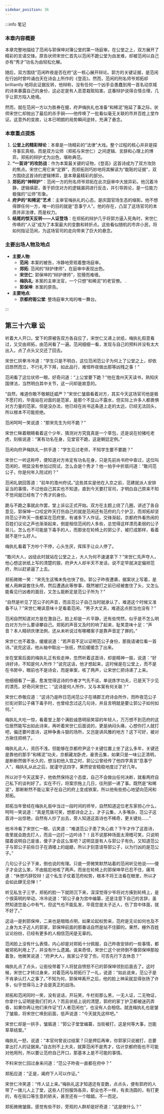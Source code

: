 ```yaml
---
sidebar_position: 36
---
```


:::info 笔记

### 本章内容概要

本章完整地描绘了范闲与郭保坤对簿公堂的第一场庭审。在公堂之上，双方展开了精彩的言语交锋。原告状师宋世仁首先以范闲不跪公堂为由发难，却被范闲以自己亦有“秀才”功名为由轻松化解。

随后，双方围绕“范闲昨夜是否在府”这一核心展开辩论。郭方的关键证据，是范闲在行凶时曾吟诵白天在诗会上所作的《登高》。然而，范闲的刑名师爷郑拓却 brilliantly 地将此证据反转，他辩称，没有任何一个凶手会愚蠢到用一首名动京城的诗来暴露自己的身份，这必定是有人恶意栽赃陷害。这番辩护说得合情合理，几乎让郭方陷入绝境。

然而，就在范闲一方以为胜券在握，府尹梅执礼也准备“和稀泥”拖延了事之际，状师宋世仁却抛出了最后的杀手锏——他传唤了一批看似毫无关联的市井百姓上堂作证。这意外的变故，让本已明朗的局势瞬间逆转，充满了悬念。

### 本章重点提炼

1.  **公堂上的精彩辩论**：本章是一场精彩的“法律”大戏。整个过程的核心并非是探寻事实真相，而是双方讼师（郑拓与宋世仁）之间逻辑、言辞和心理上的博弈。郑拓的辩护尤为出色，堪称典范。
2.  **“一首诗”的攻防战**：作为本案最关键的证物，《登高》这首诗成为了双方攻防的焦点。宋世仁用它来“定罪”，而郑拓则巧妙地将其解读为“栽赃的证据”，双方围绕这首诗的逻辑博弈，是本章最精彩的部分。
3.  **郑拓的“神辩护”**：范闲一方的刑名师爷郑拓在此次庭审中大放异彩。他沉着冷静，逻辑缜密，善于抓住对方的逻辑漏洞进行反击，并引导舆论，是一位能力极强的“讼师”形象。
4.  **府尹的“和稀泥”艺术**：主审官梅执礼的心态，是庆国官场生态的缩影。他不想得罪任何一方，唯一的目的就是“息事宁人”。他的存在，凸显了这场官司的本质并非法律，而是权力。
5.  **结尾的惊天反转——人证登场**：在郑拓的辩护几乎将郭方逼入死角时，宋世仁传唤的“人证”成为了本案最大的变数和转折点。这些看似随机的市井小民，将如何指证范闲，为这场官司的走向带来了巨大的悬念。

### 主要出场人物及地点

* **主要人物**:
    * **范闲**: 本案的被告，冷静地旁观着整场庭审。
    * **郑拓**: 范闲的“辩护律师”，在庭审中表现出色。
    * **宋世仁**: 郭保坤的“辩护律师”，狡猾而难缠。
    * **梅执礼**: 本案的主审法官，一个只想“和稀泥”的老官僚。
    .
    * **郭保坤**: 本案的原告。
* **主要地点**:
    * **京都府衙公堂**: 整场庭审大戏的唯一舞台。

:::

## 第三十六章 **讼**

听着大人开口，堂下的原被告双方各自应了，宋世仁又递上状纸，梅执礼假意看过，又交由郑拓，由范闲看了一遍。范闲细细一看，发现与自己的预料并没有太大出入，点了点头又交还了回去。

宋世仁拱拳冷冷道：“学生只是不明白，这位范闲范公子为何上了公堂之上，却依旧昂然而立，不行礼不下拜，如此品行，难怪昨夜做出那等凶残之事！”

范闲看了这位状师一眼，好奇问道：“上公堂要下跪？”他在澹州天天读书，熟知庆国律法，当然明白其中关节，这一问却是故意的。

“自然，难道你敢不敬朝廷威严？”宋世仁皱眉看着对方，其实今天这场官司他是极不愿打的，毕竟站在对面的是范家，是那个不显山不露水，但实际上许多人都畏惧对方力量的范家。但是没办法，他已经在尚书这条道上走的太远，已经无法回头，所以根本不可能拒绝。

范闲呵呵一笑说道：“那宋先生为何不跪？”

宋世仁眯着眼睛看着这个少年，猜测对方究竟真是一个草包，还是说在扮猪吃老虎，刻板说道：“某有功名在身，见堂官不跪，这是朝廷定例。”

范闲向府尹梅执礼一拱手道：“学生见过老师，不知学生要不要跪？”

宋世仁一听这称呼，便知道对方肯定有功名在身，只是先前尚书府中查过，这位叫范闲的，明显没有参加过院试，怎么会是个秀才？他一拍手中折扇问道：“敢问范公子，你是何年入院试的？”

范闲礼貌回答道：“前年的澹州府试。”这些其实是他在入京之前，范建就派人安排妥当的事情，不过他自己其实也不知道，直到今天要打官司，才明白自己原来不知不觉间就已经有了个秀才的身份。

跪与不跪之事就此作罢，堂上诉讼正式开始。双方在主题上绕了几圈，讲述了各自意见，郭保坤一口咬定昨天打伤自己的就是范闲还有范府的几个护卫，而郑拓却坚持范公子昨天一夜都呆在范府里，有诸多下人作证。交锋渐起，京都府外看热闹的百姓们议论之声也渐渐起来，倒是相信范闲的人多些，总觉得这样漂亮柔弱的公子哥儿，怎么也不可能是下毒手的人，而那坐在轮椅上的郭公子，被打成那样，看着就不是什么好人。

梅执礼看着下方吵个不停，心头生厌，挥挥手让众人停了。

“敢问大人，凶徒此时就站在公堂之上，大人为何不速速拿下？”宋世仁先声夺人，他心想这状纸上写的清楚的狠，府尹大人却半天不发话，说不定早就决定偏袒范府，所以赶紧逼了上去。

郑拓微微一笑：“宋先生这嘴未免也快了些。郭公子昨夜遭袭，据案状上写着，是被人用麻袋套住头颅，然后遭遇此等惨事，既然被打之前已经被套住了头，又怎么能看见行凶者的面目，又怎么能断定是范公子所为？”

“自然是听见了范公子的声音，而且范公子自己当时就承认了，难道这个时候又准备不认？”宋世仁嘲讽意味十足看着范闲，“男子大丈夫，难道这点担当也没有？”

范闲自然知道对方是在激自己，脸上却是一片平静，还有些愕然，似乎是不怎么明白对方为什么要诬攀自己。郑拓的声音又及时的响了起来，耻笑意味十足：“声音？本人精研庆律法例，还从未听说过有哪樁案子是靠声音定了罪的。”

宋世仁也不着急，缓缓说道：“若声音不足以证明范公子身份，那我请诸位看一首诗。”说完这话，他从袖中取出一张纸，然后缓缓念了出来。

坐在堂案后面的梅执礼正有些走神，忽然听着这首诗，却是精神一振，说道：“好诗好诗，不知是何人所作？”说完这话，他才想起来，这时候是在公堂上，而不是在书房中，眼前也不是诗会，而是审案，咳了两声，让宋世仁把诗递了上来。

他细细看了一遍，愈发觉得这诗的作者才气先不谈，单说炼字功夫，已是天下少见的漂亮，好奇问宋世仁：“这诗是何人所作，又与本案有何关联？”

宋世仁恭敬应道：“这诗乃是昨日范闲范公子在靖郡王府诗会所作，而昨夜范公子拦街对郭公子痛下毒手时，也曾经念过这几句诗，并且言明就是要让郭公子如何如何。”

梅执礼大吃一惊，看着堂上那个满脸诚恳明丽笑容的年轻人，万万想不到范府的这位居然能写出如此诗来，再听着宋世仁后面说的，更是纳闷头痛，心想你打人就打吧，偏还要吟首诗，这种争勇斗狠的场所，又岂是讲风雅的地方？这下可好，被对方揪住把柄了。

梅执礼此人，资历不浅，但能够在京都府尹这个关键位置上坐了这么多年，关键还是靠他的那手“和稀泥”功夫，京都藏龙卧虎，豪贵云集，如果只是一味公正清明，是断断然做不长久的，想当初他入宫之时，郭公公曾经传了他四字真言“息事宁人”，梅执礼从此之后，就谨守这四字，果然安安稳稳地度过了好几年。

所以对于今天这案子，他依然保持这个态度，自己不会做出任何决断，就看两府自己私下的谈判好了。实在不行，将案宗拖上几日，往刑部一递了事。既然是“和稀泥”，那断断然不能让案子在自己的府上变成铁案，所以他有些担心地望向范闲和郑拓。

郑拓当年曾经在梅执礼衙中当过一段时间的师爷，自然知道这位老东家担心什么，呵呵一笑说道：“真是荒唐可笑，想那诗会之上，才子云集，人多嘴杂，范公子这首诗一出惊艳，自然有人抄了出去，旁人知道这首诗也不稀奇，更关键处……”

他冷冷看了宋世仁一眼，讥笑道：“难道范公子患了失心疯？下午才作了这首诗，夜里就会跑去打人，而且一边打一边吟诗？！且不说那种场面太滑稽可笑，只说明摆着说明自己是谁，傻子才会这么笨吧？这明显是有人与郭公子有仇，又知道范公子与郭公子前些日子在酒楼上的龃龉，所以才刻意误导郭公子，以为行凶的是范公子。”

几句公子公子下来，倒也说的有理。只是一旁微笑默然站着的范闲听见他说——傻子才会这么笨，不由尴尬地咳了两声。而坐在轮椅上的郭保坤早已忍不住，痛骂道：“休想巧辞狡辩！这个私生子仗着范府权势，根本不将王法看在眼里，所以才会如此肆无忌惮！”

听见私生子三字，郑拓的脸一下就阴沉下来，深深觉得少爷将对方揍到轮椅上，是个很英明的举动，冷冷说道：“郭公子身为宫中编纂，还是注意下自己的言辞，虽然知道您是心中有气，但这气也不能乱发，毕竟您是太子近人，伤了宫中体面，就不好了。”

这话一是刺郭保坤，二来也是暗暗点明，如果论起权势来，范府是无论如何也及不上身为太子近人的郭家，郭保坤前面的那番话自然是站不住脚的。果然，栅外百姓议论纷纷，已经有更多的人相信范闲是无辜的。

范闲脸上没有什么表情，内心却是对郑拓十分佩服，自己昨夜安排的一些事情，都被郑拓利用上了，并没有什么遗漏。说来奇怪，宋世仁这个状师倒不像郭保坤那般着急，他微笑说道：“府尹大人，我家公子受了伤，可否先行下去休息？”

梅执礼点了点头，让衙役带着下人将犹自愤怒不已的郭保坤领到后面去了。这时候，宋世仁才转过身来，对着范闲与郑拓行了一礼，说道：“如此说来，范公子是不肯承认打人之事了。”不知为何，郭保坤离开之后，他的脸上神采就显得张扬了许多，似乎觉得马上才会是真正的战场。

郑拓和范闲同时一笑，没有说话，开玩笑，牛栏街那么黑，一无人证，二无物证，你拿什么证明是我们打的人？而且状纸上说的清楚，郭府的家丁护卫都被迷药弄昏，如果你再让他们来作证“打人者范闲也”，也没有人会相信。就连梅执礼也是皱了皱眉，将宋世仁唤到前面，低声说道：“今天就先这样吧。”

宋世仁却是一拱手，皱眉道：“郭公子堂堂编纂，当街被打，这是何等大事，岂能草草结案。”

梅执礼一怒，说道：“本官何曾说过结案？只是押后再审，你郭家只说被打，总要拿出打人的证据来。”自古刑不上大夫，就算范闲不是秀才，估计京都府衙也不可能对他用刑，所以要让范府自己开口，那基本上是不可能的事情。

不料宋世仁回过身来问道：“范公子昨夜一直都在府中？”

郑拓应道：“正是，阖府下人可以作证。”

宋世仁冷笑道：“传人证上来。”梅执礼这才知道还有变数，点点头，便有郭府的人带了一拨儿人上了堂，这些人打扮服饰各异，职业也不一样，有卖汤圆的，有打更的，有在街口等生意的轿夫，甚至还有一个暗娼，不一而足。

郑拓微微皱眉，感觉有些不妙，旁观的人群却是好奇道：“这是做什么？”

